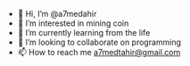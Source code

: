- 👋 Hi, I’m @a7medahir
- 👀 I’m interested in mining coin
- 🌱 I’m currently learning from the life
- 💞️ I’m looking to collaborate on programming 
- 📫 How to reach me a7medtahir@gmail.com

<!---
a7medahir/a7medahir is a ✨ special ✨ repository because its `README.md` (this file) appears on your GitHub profile.
You can click the Preview link to take a look at your changes.
--->
